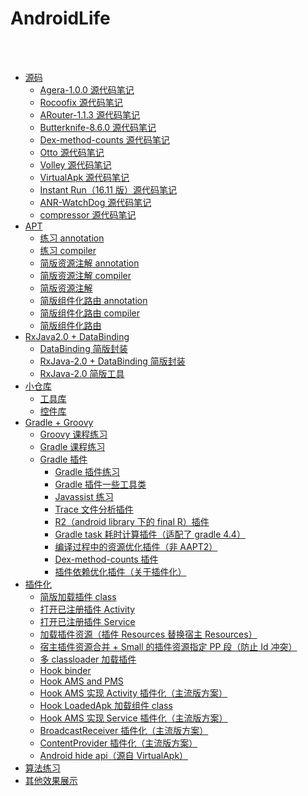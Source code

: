 AndroidLife
==

<br>
<br>

- [源码](https://github.com/CaMnter/AndroidLife#sourceCode)    
    - [Agera-1.0.0 源代码笔记](https://github.com/CaMnter/AndroidLife/tree/master/agera-1.0.0/src/main/java/com/google/android/agera)   
    - [Rocoofix 源代码笔记](https://github.com/CaMnter/AndroidLife/tree/master/rocoofix/src/main/java/com/dodola/rocoofix)   
    - [ARouter-1.1.3 源代码笔记](https://github.com/CaMnter/AndroidLife/tree/master/arouter-1.1.3)
    - [Butterknife-8.6.0 源代码笔记](https://github.com/CaMnter/AndroidLife/tree/master/butterknife-8.6.0)
    - [Dex-method-counts 源代码笔记](https://github.com/CaMnter/AndroidLife/tree/master/dex-method-counts/src/main/java)
    - [Otto 源代码笔记](https://github.com/CaMnter/AndroidLife/tree/master/otto/src/main/java/com/camnter/otto)
    - [Volley 源代码笔记](https://github.com/CaMnter/AndroidLife/tree/master/volley/src/main/java/com/android/volley)
    - [VirtualApk 源代码笔记](https://github.com/CaMnter/AndroidLife/tree/master/virtualapk-core-library/src/main/java/com/didi/virtualapk)
    - [Instant Run（16.11 版）源代码笔记](https://github.com/CaMnter/AndroidLife/tree/master/instant-run)
    - [ANR-WatchDog 源代码笔记](https://github.com/CaMnter/AndroidLife/tree/master/anr-watchdog)
    - [compressor 源代码笔记](https://github.com/CaMnter/AndroidLife/tree/master/compressor)
- [APT](https://github.com/CaMnter/AndroidLife#apt)
    - [练习 annotation](https://github.com/CaMnter/AndroidLife/tree/master/annotation-processor-annotation/src/main/java/com/camnter/annotation/processor/annotation)
    - [练习 compiler](https://github.com/CaMnter/AndroidLife/tree/master/annotation-processor-compiler/src/main/java/com/camnter/annotation/processor/compiler)
    - [简版资源注解 annotation](https://github.com/CaMnter/AndroidLife/tree/master/smartsave-annotation/src/main/java/com/camnter/smartsave/annotation)
    - [简版资源注解 compiler](https://github.com/CaMnter/AndroidLife/tree/master/smartsave-compiler/src/main/java/com/camnter/smartsave/compiler)
    - [简版资源注解](https://github.com/CaMnter/AndroidLife/tree/master/smartsave/src/main/java/com/camnter/smartsave)
    - [简版组件化路由 annotation](https://github.com/CaMnter/AndroidLife/tree/master/smartrouter-annotation/src/main/java/com/camnter/smartrouter)
    - [简版组件化路由 compiler](https://github.com/CaMnter/AndroidLife/tree/master/smartrouter-compiler/src/main/java/com/camnter/smartrounter/complier)
    - [简版组件化路由](https://github.com/CaMnter/AndroidLife/tree/master/smartrouter/src/main/java/com/camnter/smartrouter)
- [RxJava2.0 + DataBinding](https://github.com/CaMnter/AndroidLife#rxJava2.0AndDataBinding)
    - [DataBinding 简版封装](https://github.com/CaMnter/AndroidLife/tree/master/databinding/src/main/java/com/camnter/databinding)
    - [RxJava-2.0 + DataBinding 简版封装](https://github.com/CaMnter/AndroidLife/tree/master/databinding-rxjava/src/main/java/com/camnter/databinding/rxjava)
    - [RxJava-2.0 简版工具](https://github.com/CaMnter/AndroidLife/tree/master/rxjava2/src/main/java/com/camnter/rxjava2)
- [小仓库](https://github.com/CaMnter/AndroidLife#smallWarehouse)    
    - [工具库](https://github.com/CaMnter/AndroidLife/tree/master/utils/src/main/java/com/camnter/utils)
    - [控件库](https://github.com/CaMnter/AndroidLife/tree/master/widget/src/main/java/com/camnter/newlife/widget)
- [Gradle + Groovy](https://github.com/CaMnter/AndroidLife#gradleAndGroovy)
    - [Groovy 课程练习](https://github.com/CaMnter/AndroidLife/tree/master/groovy-life/src/main/groovy)
    - [Gradle 课程练习](https://github.com/CaMnter/AndroidLife/tree/master/gradle-plugin-course)
    - [Gradle 插件](https://github.com/CaMnter/AndroidLife/tree/master/gradle-plugin-life)
        - [Gradle 插件练习](https://github.com/CaMnter/AndroidLife/tree/master/gradle-plugin-life/life-plugin/src/main/groovy/com/camnter/gradle/plugin/life)
        - [Gradle 插件一些工具类](https://github.com/CaMnter/AndroidLife/tree/master/gradle-plugin-life/magic-plugin-kit/src/main/groovy/com/camnter/gradle/magic/plugin/kit)
        - [Javassist 练习](https://github.com/CaMnter/AndroidLife/tree/master/gradle-plugin-life/life-javassist-plugin/src/main/groovy/com/camnter/life/javassist/plugin)
        - [Trace 文件分析插件](https://github.com/CaMnter/AndroidLife/tree/master/buildSrc/src/main/groovy/com/camnter/gradle/plugin/method/trace)
        - [R2（android library 下的 final R）插件](https://github.com/CaMnter/AndroidLife/tree/master/buildSrc/src/main/groovy/com/camnter/gradle/plugin/r2)
        - [Gradle task 耗时计算插件（适配了 gradle 4.4）](https://github.com/CaMnter/AndroidLife/tree/master/buildSrc/src/main/groovy/com/camnter/gradle/plugin/toytime)
        - [编译过程中的资源优化插件（非 AAPT2）](https://github.com/CaMnter/AndroidLife/tree/master/buildSrc/src/main/groovy/com/camnter/gradle/plugin/resources)
        - [Dex-method-counts 插件](https://github.com/CaMnter/AndroidLife/tree/master/buildSrc/src/main/groovy/com/camnter/gradle/plugin/dex/method/counts)
        - [插件依赖优化插件（关于插件化）](https://github.com/CaMnter/AndroidLife/tree/master/buildSrc/src/main/groovy/com/camnter/gradle/plugin/reduce/dependency/packaging)
- [插件化](https://github.com/CaMnter/AndroidLife#plugin)
    - [简版加载插件 class](https://github.com/CaMnter/AndroidLife/tree/master/plugin-life/load-simple-plugin)
    - [打开已注册插件 Activity](https://github.com/CaMnter/AndroidLife/tree/master/plugin-life/register-activity-plugin)
    - [打开已注册插件 Service](https://github.com/CaMnter/AndroidLife/tree/master/plugin-life/load-service-plugin)
    - [加载插件资源（插件 Resources 替换宿主 Resources）](https://github.com/CaMnter/AndroidLife/tree/master/plugin-life/load-plugin-resources)
    - [宿主插件资源合并 + Small 的插件资源指定 PP 段（防止 Id 冲突）](https://github.com/CaMnter/AndroidLife/blob/master/plugin-life/single-resources/single-resources-plugin/app/src/main/java/com/camnter/single/resources/plugin/SingleResourcesPluginActivity.java)
    - [多 classloader 加载插件](https://github.com/CaMnter/AndroidLife/tree/master/plugin-life/multi-classloader-plugin)
    - [Hook binder](https://github.com/CaMnter/AndroidLife/tree/master/plugin-life/hook-binder/src/main/java/com/camnter/hook/binder)
    - [Hook AMS and PMS](https://github.com/CaMnter/AndroidLife/tree/master/plugin-life/hook-ams-and-pms/src/main/java/com/camnter/hook/ams/and/pms)
    - [Hook AMS 实现 Activity 插件化（主流版方案）](https://github.com/CaMnter/AndroidLife/tree/master/plugin-life/hook-ams-for-activity-plugin)
    - [Hook LoadedApk 加载组件 class](https://github.com/CaMnter/AndroidLife/tree/master/plugin-life/hook-loadedapk-classloader)
    - [Hook AMS 实现 Service 插件化（主流版方案）](https://github.com/CaMnter/AndroidLife/tree/master/plugin-life/hook-ams-for-service-plugin)
    - [BroadcastReceiver 插件化（主流版方案）](https://github.com/CaMnter/AndroidLife/tree/master/plugin-life/broadcast-receiver-plugin)
    - [ContentProvider 插件化（主流版方案）](https://github.com/CaMnter/AndroidLife/tree/master/plugin-life/content-provider-plugin)
    - [Android hide api（源自 VirtualApk）](https://github.com/CaMnter/AndroidLife/tree/master/android-hide-api-library/src/main)
- [算法练习](https://github.com/CaMnter/BasicExercises)
- [其他效果展示](https://github.com/CaMnter/AndroidLife/blob/master/MORE_README.md)

<br>
<br>
